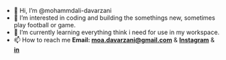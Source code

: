 - 👋 Hi, I’m @mohammdali-davarzani
- 👀 I’m interested in coding and building the somethings new, sometimes play football or game.
- 🌱 I’m currently learning everything think i need for use in my workspace.
- 📫 How to reach me <b>Email: moa.davarzani@gmail.com</b> & <b>[Instagram](https://www.instagram.com/mohammadali_davarzani)</b> & <b>[in](https://www.linkedin.com/in/mohammadali-davarzani/)</b>

<!---
mohammdali-davarzani/mohammdali-davarzani is a ✨ special ✨ repository because its `README.md` (this file) appears on your GitHub profile.
You can click the Preview link to take a look at your changes.
--->
